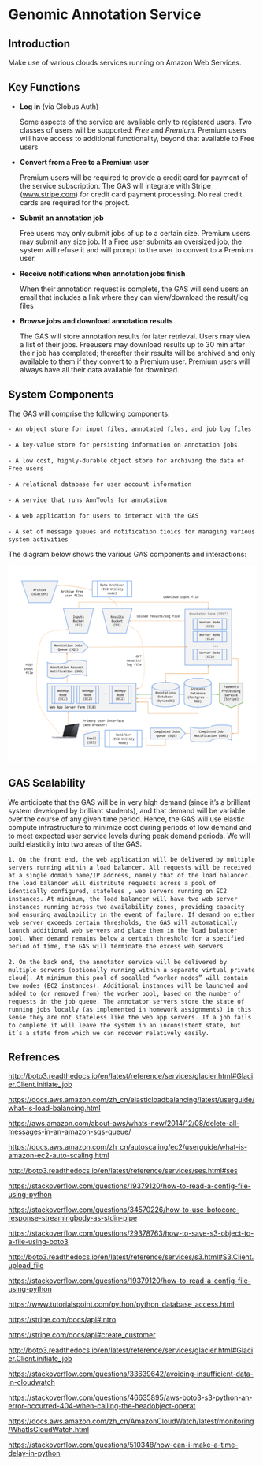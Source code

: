 # Genomic Annotation Service

## Introduction

Make use of various clouds services running on Amazon Web Services.

## Key Functions

- **Log in** (via Globus Auth)

	Some aspects of the service are avaliable only to registered users. Two classes of users will be supported: *Free* and *Premium*. 
	Premium users will have access to additional functionality, beyond that avaliable to Free users

- **Convert from a Free to a Premium user**

	Premium users will be required to provide a credit card for payment of the service subscription. The GAS will integrate with Stripe (www.stripe.com) for credit card payment processing. No real credit cards are required for the project. 

- **Submit an annotation job**
	
	Free users may only submit jobs of up to a certain size. Premium users may submit any size job. If a Free user submits an oversized job, the system will refuse it and will prompt to the user to convert to a Premium user.

- **Receive notifications when annotation jobs finish**

	When their annotation request is complete, the GAS will send users an email that includes a link where they can view/download the result/log files

- **Browse jobs and download annotation results**

	The GAS will store annotation results for later retrieval. Users may view a list of their jobs. Freeusers may download results up to 30 min after their job has completed; thereafter their results will be archived and only available to them if they convert to a Premium user. Premium users will always have all their data available for download.

## System Components

The GAS will comprise the following components:
	
	- An object store for input files, annotated files, and job log files

	- A key-value store for persisting information on annotation jobs

	- A low cost, highly-durable object store for archiving the data of Free users

	- A relational database for user account information

	- A service that runs AnnTools for annotation

	- A web application for users to interact with the GAS

	- A set of message queues and notification tioics for managing various system activities

The diagram below shows the various GAS components and interactions:

<img src="https://github.com/trexwithoutt/SaaS_genomicsAnnotation/blob/master/config.png">


## GAS Scalability

We anticipate that the GAS will be in very high demand (since it’s a brilliant system developed by brilliant students), and that demand will be variable over the course of any given time period. Hence, the GAS will use elastic compute infrastructure to minimize cost during periods of low demand and to meet expected user service levels during peak demand periods. We will build elasticity into two areas of the GAS:

	1. On the front end, the web application will be delivered by multiple servers running within a load balancer. All requests will be received at a single domain name/IP address, namely that of the load balancer. The load balancer will distribute requests across a pool of identically configured, stateless , web servers running on EC2 instances. At minimum, the load balancer will have two web server instances running across two availability zones, providing capacity and ensuring availability in the event of failure. If demand on either web server exceeds certain thresholds, the GAS will automatically launch additional web servers and place them in the load balancer pool. When demand remains below a certain threshold for a specified period of time, the GAS will terminate the excess web servers

	2. On the back end, the annotator service will be delivered by multiple servers (optionally running within a separate virtual private cloud). At minimum this pool of socalled “worker nodes” will contain two nodes (EC2 instances). Additional instances will be launched and added to (or removed from) the worker pool, based on the number of requests in the job queue. The annotator servers store the state of running jobs locally (as implemented in homework assignments) in this sense they are not stateless like the web app servers. If a job fails to complete it will leave the system in an inconsistent state, but it’s a state from which we can recover relatively easily.

## Refrences
http://boto3.readthedocs.io/en/latest/reference/services/glacier.html#Glacier.Client.initiate_job

https://docs.aws.amazon.com/zh_cn/elasticloadbalancing/latest/userguide/what-is-load-balancing.html

https://aws.amazon.com/about-aws/whats-new/2014/12/08/delete-all-messages-in-an-amazon-sqs-queue/

https://docs.aws.amazon.com/zh_cn/autoscaling/ec2/userguide/what-is-amazon-ec2-auto-scaling.html

http://boto3.readthedocs.io/en/latest/reference/services/ses.html#ses

https://stackoverflow.com/questions/19379120/how-to-read-a-config-file-using-python

https://stackoverflow.com/questions/34570226/how-to-use-botocore-response-streamingbody-as-stdin-pipe

https://stackoverflow.com/questions/29378763/how-to-save-s3-object-to-a-file-using-boto3

http://boto3.readthedocs.io/en/latest/reference/services/s3.html#S3.Client.upload_file

https://stackoverflow.com/questions/19379120/how-to-read-a-config-file-using-python

https://www.tutorialspoint.com/python/python_database_access.html

https://stripe.com/docs/api#intro

https://stripe.com/docs/api#create_customer

http://boto3.readthedocs.io/en/latest/reference/services/glacier.html#Glacier.Client.initiate_job

https://stackoverflow.com/questions/33639642/avoiding-insufficient-data-in-cloudwatch

https://stackoverflow.com/questions/46635895/aws-boto3-s3-python-an-error-occurred-404-when-calling-the-headobject-operat

https://docs.aws.amazon.com/zh_cn/AmazonCloudWatch/latest/monitoring/WhatIsCloudWatch.html

https://stackoverflow.com/questions/510348/how-can-i-make-a-time-delay-in-python

